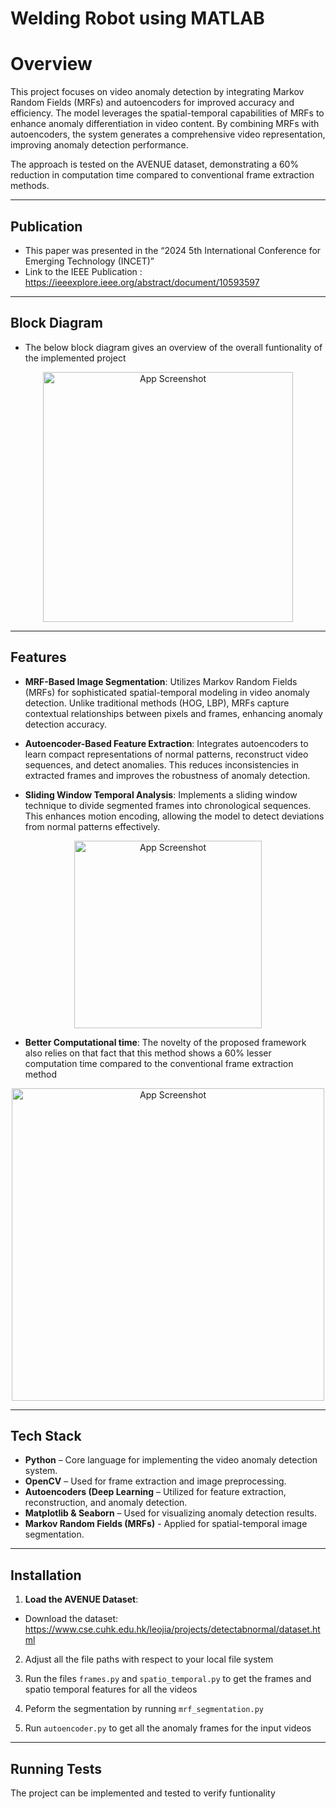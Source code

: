
# Welding Robot using MATLAB

# Overview

This project focuses on video anomaly detection by integrating Markov Random Fields (MRFs) and autoencoders for improved accuracy and efficiency. The model leverages the spatial-temporal capabilities of MRFs to enhance anomaly differentiation in video content. By combining MRFs with autoencoders, the system generates a comprehensive video representation, improving anomaly detection performance.

The approach is tested on the AVENUE dataset, demonstrating a 60% reduction in computation time compared to conventional frame extraction methods. 

---


## Publication

- This paper was presented in the “2024 5th International Conference for Emerging Technology (INCET)”
- Link to the IEEE Publication : https://ieeexplore.ieee.org/abstract/document/10593597


---

## Block Diagram

- The below block diagram gives an overview of the overall funtionality of the implemented project
<p align="center">
  <img src="https://i.postimg.cc/LsN5Kt78/Picture2.png" alt="App Screenshot" width="400">
</p>


---

## Features

- **MRF-Based Image Segmentation**: Utilizes Markov Random Fields (MRFs) for sophisticated spatial-temporal modeling in video anomaly detection. Unlike traditional methods (HOG, LBP), MRFs capture contextual relationships between pixels and frames, enhancing anomaly detection accuracy.


- **Autoencoder-Based Feature Extraction**: Integrates autoencoders to learn compact representations of normal patterns, reconstruct video sequences, and detect anomalies. This reduces inconsistencies in extracted frames and improves the robustness of anomaly detection.

- **Sliding Window Temporal Analysis**: Implements a sliding window technique to divide segmented frames into chronological sequences. This enhances motion encoding, allowing the model to detect deviations from normal patterns effectively.
<p align="center">
  <img src="https://i.postimg.cc/d1F8VjtP/Picture3.png" alt="App Screenshot" width="300">
</p>


- **Better Computational time**: The novelty of the proposed framework also relies on that fact that this method shows a 60% lesser computation time compared to the conventional frame extraction method
<p align="center">
  <img src="https://i.postimg.cc/NFkYwYCv/Picture4.jpg" alt="App Screenshot" width="500">
</p>

---

## Tech Stack

- **Python** – Core language for implementing the video anomaly detection system.
- **OpenCV** – Used for frame extraction and image preprocessing.
- **Autoencoders (Deep Learning** – Utilized for feature extraction, reconstruction, and anomaly detection.
- **Matplotlib & Seaborn** – Used for visualizing anomaly detection results.
- **Markov Random Fields (MRFs)** - Applied for spatial-temporal image segmentation.

---


## Installation

1. **Load the AVENUE Dataset**:
- Download the dataset: https://www.cse.cuhk.edu.hk/leojia/projects/detectabnormal/dataset.html
2. Adjust all the file paths with respect to your local file system 

3. Run the files `frames.py` and `spatio_temporal.py` to get the frames and spatio temporal features for all the videos

4. Peform the segmentation by running `mrf_segmentation.py`

5. Run `autoencoder.py` to get all the anomaly frames for the input videos


---


## Running Tests

The project can be implemented and tested to verify funtionality

